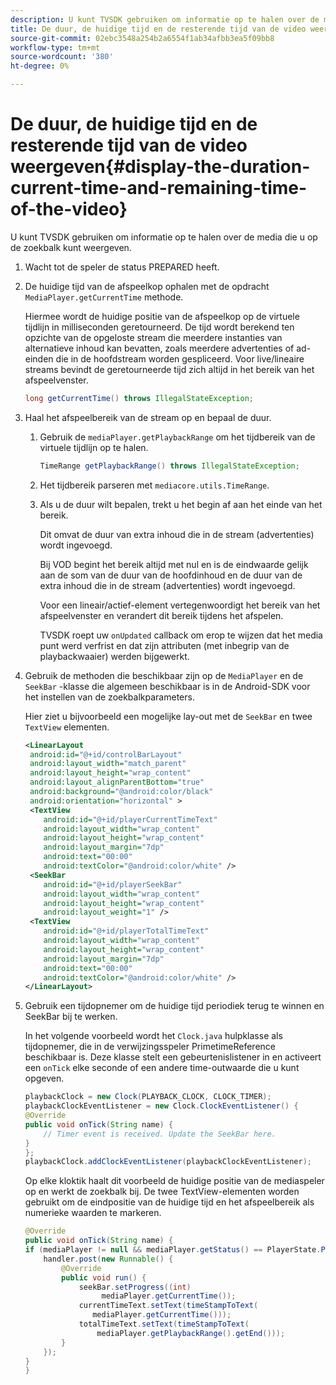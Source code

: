 ```yaml
---
description: U kunt TVSDK gebruiken om informatie op te halen over de media die u op de zoekbalk kunt weergeven.
title: De duur, de huidige tijd en de resterende tijd van de video weergeven
source-git-commit: 02ebc3548a254b2a6554f1ab34afbb3ea5f09bb8
workflow-type: tm+mt
source-wordcount: '380'
ht-degree: 0%

---
```


# De duur, de huidige tijd en de resterende tijd van de video weergeven{#display-the-duration-current-time-and-remaining-time-of-the-video}

U kunt TVSDK gebruiken om informatie op te halen over de media die u op de zoekbalk kunt weergeven.

1. Wacht tot de speler de status PREPARED heeft.
1. De huidige tijd van de afspeelkop ophalen met de opdracht `MediaPlayer.getCurrentTime` methode.

   Hiermee wordt de huidige positie van de afspeelkop op de virtuele tijdlijn in milliseconden geretourneerd. De tijd wordt berekend ten opzichte van de opgeloste stream die meerdere instanties van alternatieve inhoud kan bevatten, zoals meerdere advertenties of ad-einden die in de hoofdstream worden gespliceerd. Voor live/lineaire streams bevindt de geretourneerde tijd zich altijd in het bereik van het afspeelvenster.

   ```java
   long getCurrentTime() throws IllegalStateException;
   ```

1. Haal het afspeelbereik van de stream op en bepaal de duur.
   1. Gebruik de `mediaPlayer.getPlaybackRange` om het tijdbereik van de virtuele tijdlijn op te halen.

      ```java
      TimeRange getPlaybackRange() throws IllegalStateException;
      ```

   1. Het tijdbereik parseren met `mediacore.utils.TimeRange`.
   1. Als u de duur wilt bepalen, trekt u het begin af aan het einde van het bereik.

      Dit omvat de duur van extra inhoud die in de stream (advertenties) wordt ingevoegd.

      Bij VOD begint het bereik altijd met nul en is de eindwaarde gelijk aan de som van de duur van de hoofdinhoud en de duur van de extra inhoud die in de stream (advertenties) wordt ingevoegd.

      Voor een lineair/actief-element vertegenwoordigt het bereik van het afspeelvenster en verandert dit bereik tijdens het afspelen.

      TVSDK roept uw `onUpdated` callback om erop te wijzen dat het media punt werd verfrist en dat zijn attributen (met inbegrip van de playbackwaaier) werden bijgewerkt.

1. Gebruik de methoden die beschikbaar zijn op de `MediaPlayer` en de `SeekBar` -klasse die algemeen beschikbaar is in de Android-SDK voor het instellen van de zoekbalkparameters.

   Hier ziet u bijvoorbeeld een mogelijke lay-out met de `SeekBar` en twee `TextView` elementen.

   ```xml
   <LinearLayout 
    android:id="@+id/controlBarLayout" 
    android:layout_width="match_parent" 
    android:layout_height="wrap_content" 
    android:layout_alignParentBottom="true" 
    android:background="@android:color/black" 
    android:orientation="horizontal" > 
    <TextView 
       android:id="@+id/playerCurrentTimeText" 
       android:layout_width="wrap_content" 
       android:layout_height="wrap_content" 
       android:layout_margin="7dp" 
       android:text="00:00" 
       android:textColor="@android:color/white" /> 
    <SeekBar 
       android:id="@+id/playerSeekBar" 
       android:layout_width="wrap_content" 
       android:layout_height="wrap_content" 
       android:layout_weight="1" /> 
    <TextView 
       android:id="@+id/playerTotalTimeText" 
       android:layout_width="wrap_content" 
       android:layout_height="wrap_content" 
       android:layout_margin="7dp" 
       android:text="00:00" 
       android:textColor="@android:color/white" /> 
   </LinearLayout>
   ```

1. Gebruik een tijdopnemer om de huidige tijd periodiek terug te winnen en SeekBar bij te werken.

   In het volgende voorbeeld wordt het `Clock.java` hulpklasse als tijdopnemer, die in de verwijzingsspeler PrimetimeReference beschikbaar is. Deze klasse stelt een gebeurtenislistener in en activeert een `onTick` elke seconde of een andere time-outwaarde die u kunt opgeven.

   ```java
   playbackClock = new Clock(PLAYBACK_CLOCK, CLOCK_TIMER); 
   playbackClockEventListener = new Clock.ClockEventListener() { 
   @Override 
   public void onTick(String name) { 
       // Timer event is received. Update the SeekBar here. 
   } 
   }; 
   playbackClock.addClockEventListener(playbackClockEventListener);
   ```

   Op elke kloktik haalt dit voorbeeld de huidige positie van de mediaspeler op en werkt de zoekbalk bij. De twee TextView-elementen worden gebruikt om de eindpositie van de huidige tijd en het afspeelbereik als numerieke waarden te markeren.

   ```java
   @Override 
   public void onTick(String name) { 
   if (mediaPlayer != null && mediaPlayer.getStatus() == PlayerState.PLAYING) { 
       handler.post(new Runnable() { 
           @Override 
           public void run() { 
               seekBar.setProgress((int)  
                    mediaPlayer.getCurrentTime()); 
               currentTimeText.setText(timeStampToText( 
                  mediaPlayer.getCurrentTime())); 
               totalTimeText.setText(timeStampToText( 
                   mediaPlayer.getPlaybackRange().getEnd())); 
           } 
       }); 
   } 
   }
   ```
